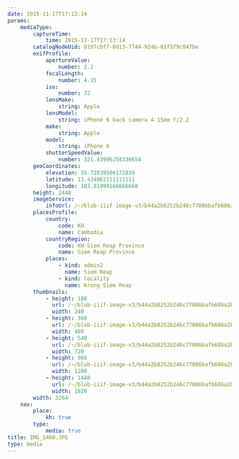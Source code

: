 ```yaml
---
date: 2015-11-17T17:13:14
params:
    mediaType:
        captureTime:
            time: 2015-11-17T17:13:14
        catalogNodeUid: 0197cbff-0d13-7744-924b-01f5f9c047be
        exifProfile:
            apertureValue:
                number: 2.2
            focalLength:
                number: 4.15
            iso:
                number: 32
            lensMake:
                string: Apple
            lensModel:
                string: iPhone 6 back camera 4.15mm f/2.2
            make:
                string: Apple
            model:
                string: iPhone 6
            shutterSpeedValue:
                number: 321.43996258336654
        geoCoordinates:
            elevation: 35.72839506172839
            latitude: 13.434861111111111
            longitude: 103.91999166666668
        height: 2448
        imageService:
            infoUrl: /~/blob-iiif-image-v3/b44a2b8252b246c77086bafb686a2b0efc88bb7a58c67386b670a267b6e6f42a/info.json
        placesProfile:
            country:
                code: KH
                name: Cambodia
            countryRegion:
                code: KH-Siem Reap Province
                name: Siem Reap Province
            places:
                - kind: admin2
                  name: Siem Reap
                - kind: locality
                  name: Krong Siem Reap
        thumbnails:
            - height: 180
              url: /~/blob-iiif-image-v3/b44a2b8252b246c77086bafb686a2b0efc88bb7a58c67386b670a267b6e6f42a/full/240%2C180/0/default.jpg
              width: 240
            - height: 360
              url: /~/blob-iiif-image-v3/b44a2b8252b246c77086bafb686a2b0efc88bb7a58c67386b670a267b6e6f42a/full/480%2C360/0/default.jpg
              width: 480
            - height: 540
              url: /~/blob-iiif-image-v3/b44a2b8252b246c77086bafb686a2b0efc88bb7a58c67386b670a267b6e6f42a/full/720%2C540/0/default.jpg
              width: 720
            - height: 960
              url: /~/blob-iiif-image-v3/b44a2b8252b246c77086bafb686a2b0efc88bb7a58c67386b670a267b6e6f42a/full/1280%2C960/0/default.jpg
              width: 1280
            - height: 1440
              url: /~/blob-iiif-image-v3/b44a2b8252b246c77086bafb686a2b0efc88bb7a58c67386b670a267b6e6f42a/full/1920%2C1440/0/default.jpg
              width: 1920
        width: 3264
    nav:
        place:
            kh: true
        type:
            media: true
title: IMG_1460.JPG
type: media
---
```

